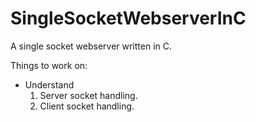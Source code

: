 # SingleSocketWebserverInC
A single socket webserver written in C.


Things to work on:

- Understand
  1. Server socket handling.
  2. Client socket handling.
